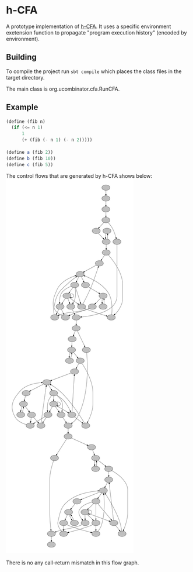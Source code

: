 # h-CFA
A prototype implementation of [h-CFA](https://github.com/fiigii/Master-Thesis/blob/master/thesis.pdf). It uses a specific environment exetension function to propagate "program execution history" (encoded by environment).

## Building  

To compile the project run `sbt compile` which places the class files in the target directory.

The main class is org.ucombinator.cfa.RunCFA.

## Example  
```scheme
(define (fib n)
  (if (<= n 1)
      1
      (+ (fib (- n 1) (- n 2)))))

(define a (fib 2))
(define b (fib 10))
(define c (fib 5))
```
The control flows that are generated by h-CFA shows below:
![flow](resource/hcfa.png)

There is no any call-return mismatch in this flow graph.
